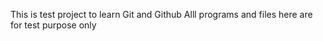 This is test project to learn Git and Github
Alll programs and files here are for test purpose only
